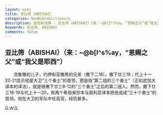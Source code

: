 ```yaml
---
layout: wiki
title: 亚比筛（ABISHAI）
categories: NewBibleDictionary
description: 圣经新词典 - 亚比筛（ABISHAI）（来：~@b[I^s%ay，“恩赐之父”或“我父是耶西”）
keywords: 亚比筛, ABISHAI
comments: false
---
```


## 亚比筛（ABISHAI）（来：~@b[I^s%ay，“恩赐之父”或“我父是耶西”）

　　洗鲁雅的儿子，约押和亚撒黑的兄弟（撒下二18）。撒下廿三18；代上十一20-21显示他是大卫“三个勇士”的首领，那是指“第二组的三个勇士”（正如武加大译本的译法），就是继撒下廿三8-12的“三个勇士”之后的第二组人。然而，撒下廿三18-19与代上十一20，有两个希伯来抄本与叙利亚译本把他说成“三十个勇士”的首领。他在大卫的军队中任高官，经历甚多。

G.W.G.








